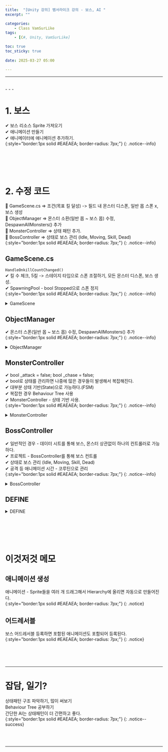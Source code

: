 ```yaml
---
title:  "[Unity 강의] 뱀서라이크 강의 - 보스, AI "
excerpt: ""

categories:
    - Class VamSurLike
tags:
    - [C#, Unity, VamSurLike]

toc: true
toc_sticky: true
 
date: 2025-03-27 05:00

---
```

- - -


<br>
- - - 

<!--&nbsp;🔹 ✔ ✅  -->


# 1. 보스
✔ 보스 리소스 Sprite 가져오기  
✔ 애니메이션 만들기  
✔ 애니메이터에 애니메이션 추가하기.  
{:style="border:1px solid #EAEAEA; border-radius: 7px;"}
{: .notice--info}  

<br><br><br><br>

# 2. 수정 코드
🔹 GameScene.cs => 조건(목표 킬 달성) -> 필드 내 몬스터 디스폰, 일반 몹 스폰 x, 보스 생성  
🔹 ObjectManager => 몬스터 소환(일반 몹 ~ 보스 몹) 수정, DespawnAllMonsters() 추가  
🔹 MonsterController => 상태 패턴 추가.  
🔹 BossController => 상태로 보스 관리 (Idle, Moving, Skill, Dead)  
{:style="border:1px solid #EAEAEA; border-radius: 7px;"}
{: .notice--info} 

## GameScene.cs
``HandleOnkillCountChanged()``  
✔ 킬 수 체크, 5킬 -> 스테이지 타입으로 스폰 조절하기, 모든 몬스터 디스폰, 보스 생성.  
✔ SpawningPool - bool Stopped으로 스폰 정지  
{:style="border:1px solid #EAEAEA; border-radius: 7px;"}
{: .notice--info} 

<details>
<summary>GameScene</summary>
<div class="notice--primary" markdown="1"> 

```c# 
public class GameScene : MonoBehaviour
{
    SpawningPool _spawningPool;

    StageType _stageType;
    public StageType StageType 
    {
        get { return _stageType; }
        set 
        {
            _stageType = value;
            if (_spawningPool !=null)
            {
                switch (value) 
                {
                    case StageType.Normal:
                        _spawningPool.Stopped = false;
                        break;
                    case StageType.Boss:
                        _spawningPool.Stopped = true;
                        break;

                }
            }
        }
    }

    void StartLoaded()
    {
        Managers.Game.OnkillCountChanged -= HandleOnkillCountChanged;
        Managers.Game.OnkillCountChanged += HandleOnkillCountChanged;

    }

    public void HandleOnkillCountChanged(int killCount)
    {
        Managers.UI.GetSceneUI<UI_GameScene>().SetKillCount(killCount);
        if (killCount==5)
        {
            StageType = StageType.Boss;
            Managers.Object.DespawnAllMonsters();
            Vector2 spawnPos = Utils.GenerateMonsterSpawnPosition(Managers.Game.Player.transform.position, 5, 10);
            Managers.Object.Spawn<MonsterController>(spawnPos, MonsterID.BOSS_ID);
        }
    }
}
```
</div>
</details>


## ObjectManager
✔ 몬스터 스폰(일반 몹 ~ 보스 몹) 수정, DespawnAllMonsters() 추가  
{:style="border:1px solid #EAEAEA; border-radius: 7px;"}
{: .notice--info} 

<details>
<summary>ObjectManager</summary>
<div class="notice--primary" markdown="1"> 

```c# 
public class ObjectManager 
{
    public T Spawn<T>(Vector3 position, int  templateID =0) where T : BaseController 
    {
        System.Type type = typeof(T);

        else if(type == typeof(MonsterController))
        {
            string name = "";
            switch (templateID) 
            {
                case MonsterID.GOBLIN_ID:
                    name = PrefabsName.Goblin;
                    break;
                case MonsterID.SNAKE_ID:
                    name = PrefabsName.Snake;
                    break;
                case MonsterID.BOSS_ID:
                    name = PrefabsName.Boss;
                    
                    break;
            }
            GameObject go = Managers.Resource.Instantiate(name, pooling : true);
            go.transform.position = position;

            MonsterController mc = go.GetOrAddComponent<MonsterController>();
            Monster.Add(mc);
            mc.Init();

            return mc as T;
        }

    public void DespawnAllMonsters() 
    {
        var mosters = Monster.ToList();

        foreach (var monster in mosters)
        {
            Despawn<MonsterController>(monster);
        }
    }
}
```
</div>
</details>

## MonsterController
✔ bool _attack = false; bool _chase = false;  
✔ bool로 상태를 관리하면 나중에 많은 경우들이 발생해서 복잡해진다.  
✔ 대부분 상태 기반(State)으로 가능하다.(FSM)   
✔ 복잡한 경우 Behaviour Tree 사용   
✔ MonsterController - 상태 기반 사용.  
{:style="border:1px solid #EAEAEA; border-radius: 7px;"}
{: .notice--info} 

<details>
<summary>MonsterController</summary>
<div class="notice--primary" markdown="1"> 

```c# 
public class MonsterController : CreatureController
{

    #region State Pattern

    CreatureState _creatureState = CreatureState.Moving;
    public virtual CreatureState CreatureState 
    {
        get { return _creatureState; }
        set 
        {
            _creatureState = value;
            UpdateAnimation();
        }
    }

    protected Animator _animator;

    public virtual void UpdateAnimation() { }

    public override void UpdateController()
    {
        base.UpdateController();

        switch (CreatureState) 
        {
            case CreatureState.Idle:
                UpdateIdle();
                break;
            case CreatureState.Skill:
                UpdateSkill();
                break;
            case CreatureState.Moving:
                UpdateMoving();
                break;
            case CreatureState.Dead:
                UpdateDead();
                break;
        }
    }

    protected virtual void UpdateIdle() { }
    protected virtual void UpdateSkill() { }
    protected virtual void UpdateMoving() { }
    protected virtual void UpdateDead() { }
    #endregion

```
</div>
</details>


## BossController
✔ 일반적인 경우 - 데이터 시트를 통해 보스, 몬스터 상관없이 하나의 컨트롤러로 가능하다.  
✔ 프로젝트 - BossController를 통해 보스 컨트롤  
✔ 상태로 보스 관리 (Idle, Moving, Skill, Dead)  
✔ 공격 등 애니메이션 시간 - 코루틴으로 관리  
{:style="border:1px solid #EAEAEA; border-radius: 7px;"}
{: .notice--info} 

<details>
<summary>BossController</summary>
<div class="notice--primary" markdown="1"> 

```c# 
public class BossController : MonsterController
{
    public override bool Init()
    {
        base.Init();

        _animator = GetComponent<Animator>();
        CreatureState = CreatureState.Moving;
        Hp = 100000;

        return true;
    }

    public override void UpdateAnimation()
    {
        switch (CreatureState) 
        {
            case CreatureState.Idle:
                _animator.Play("Idle");
                break;
            case CreatureState.Moving:
                _animator.Play("Moving");
                break;
            case CreatureState.Skill:
                _animator.Play("Attack");
                break;
            case CreatureState.Dead:
                _animator.Play("Death");
                break;
        }
    }

    float _range = 2.0f;
    protected override void UpdateMoving()
    {
        PlayerController pc = Managers.Game.Player;
        if (pc.IsValid() == false)
            return;

        Vector3 dir = pc.transform.position - transform.position;

        if (dir.magnitude <_range)
        {
            CreatureState = CreatureState.Skill;

            //float animLength = _animator.runtimeAnimatorController.animationClips.Length;
            float animLength = 0.41f;
            Wait(animLength);
        }
    }

    protected override void UpdateSkill()
    {
        if (_coWait ==null)
            CreatureState = CreatureState.Moving;

    }

    protected override void UpdateDead()
    {
        if (_coWait == null)
            Managers.Object.Despawn(this);
    }

    #region Wait Coroutine

    Coroutine _coWait;

    void Wait(float waitSecond) 
    {
        if (_coWait != null)
            StopCoroutine(_coWait);
        _coWait = StartCoroutine(CoStartWait(waitSecond));

    }

    IEnumerator CoStartWait(float waitSecond) 
    {
        yield return new WaitForSeconds(waitSecond);
        _coWait = null;
    }

    #endregion

    public override void OnDamaged(BaseController attacker, int damage)
    {
        base.OnDamaged(attacker, damage);
    }

    protected override void OnDead()
    {
        CreatureState = CreatureState.Dead;
        Wait(2.0f);
    }

}

```
</div>
</details>


## DEFINE

<details>
<summary>DEFINE</summary>
<div class="notice--primary" markdown="1"> 

```c# 
public struct MonsterID
{
    public const int GOBLIN_ID = 1;
    public const int SNAKE_ID = 2;
    public const int BOSS_ID = 3;
}

public struct PrefabsName
{
    public const string Goblin = "Goblin_01.prefab";
    public const string Snake = "Snake_01.prefab";
    public const string Player = "Slime_01.prefab";
    public const string Boss = "Boss_01.prefab";
}

public enum StageType
{
    Normal,
    Boss,
}

public enum CreatureState
{
    Idle,
    Moving,
    Skill,
    Dead,
}
```
</div>
</details>

<br><br><br><br>

# 이것저것 메모

## 애니메이션 생성  
애니메이션 - Sprite들을 여러 개 드래그해서 Hierarchy에 올리면 자동으로 만들어진다.  
{:style="border:1px solid #EAEAEA; border-radius: 7px;"}
{: .notice} 

## 어드레서블 
보스 어드레서블 등록하면 포함된 애니메이션도 포함되어 등록된다.  
{:style="border:1px solid #EAEAEA; border-radius: 7px;"}
{: .notice} 

<br><br><br>
- - - 

# 잡담, 일기?
상태패턴 구조 파악하기, 많이 써보기  
Behaviour Tree 공부하기  
간단한 AI는 상태패턴이 더 간편하고 좋다.  
{:style="border:1px solid #EAEAEA; border-radius: 7px;"}
{: .notice--success}  


<br><br>
- - -
